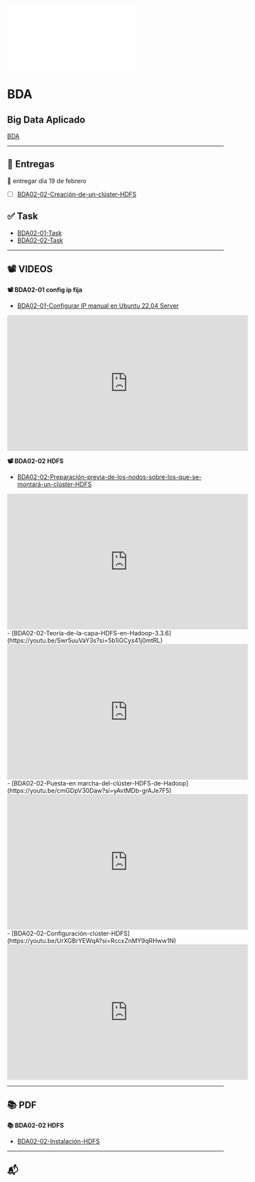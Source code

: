 <!-- markdownlint-disable MD041 -->

![bda-head](/ceia-bda/bda-head.md)

# BDA

## Big Data Aplicado

[BDA](https://fpadistancia.edu.xunta.gal/course/view.php?id=5574)

---

## 📆 Entregas

📆 entregar día 19 de febrero

- [ ] [BDA02-02-Creación-de-un-clúster-HDFS](https://fpadistancia.edu.xunta.gal/mod/assign/view.php?id=817154)

## ✅ Task

- [BDA02-01-Task](./bda-task/bda02-01-task/bda02-01-task.md)
- [BDA02-02-Task](./bda-task/bda02-02-task/bda02-02-task.md)

---

## 📽️ VIDEOS

**📽️ BDA02-01 config ip fija**

- [BDA02-01-Configurar IP manual en Ubuntu 22.04 Server](https://youtu.be/zaxHdmqvq5s?si=EjM3W-_x3pMhiVvg)

<iframe width="560" height="315" src="https://www.youtube.com/embed/zaxHdmqvq5s?si=-IvDU1xxTjik1RbZ" title="YouTube video player" frameborder="0" allow="accelerometer; autoplay; clipboard-write; encrypted-media; gyroscope; picture-in-picture; web-share" allowfullscreen></iframe>

**📽️ BDA02-02 HDFS**

- [BDA02-02-Preparación-previa-de-los-nodos-sobre-los-que-se-montará-un-clúster-HDFS](https://youtu.be/AEctvhZQRHQ?si=Zdov538_vNgymWPN)
<iframe width="560" height="315" src="https://www.youtube.com/embed/AEctvhZQRHQ?si=IJgtfoTLBrDNdMlT" title="YouTube video player" frameborder="0" allow="accelerometer; autoplay; clipboard-write; encrypted-media; gyroscope; picture-in-picture; web-share" allowfullscreen></iframe>
- [BDA02-02-Teoría-de-la-capa-HDFS-en-Hadoop-3.3.6](https://youtu.be/Swr5uuVaY3s?si=5b1iGCys41j0mtRL)
<iframe width="560" height="315" src="https://www.youtube.com/embed/Swr5uuVaY3s?si=q1ogKdX5KSLhXqHZ" title="YouTube video player" frameborder="0" allow="accelerometer; autoplay; clipboard-write; encrypted-media; gyroscope; picture-in-picture; web-share" allowfullscreen></iframe>
- [BDA02-02-Puesta-en marcha-del-clúster-HDFS-de-Hadoop](https://youtu.be/cmGDpV30Daw?si=yAvtMDb-grAJe7F5)

<iframe width="560" height="315" src="https://www.youtube.com/embed/cmGDpV30Daw?si=6pHjWHvu5FFH_Tw5" title="YouTube video player" frameborder="0" allow="accelerometer; autoplay; clipboard-write; encrypted-media; gyroscope; picture-in-picture; web-share" allowfullscreen></iframe>
- [BDA02-02-Configuración-clúster-HDFS](https://youtu.be/UrXGBrYEWqA?si=RccxZnMY9qRHww1N)
<iframe width="560" height="315" src="https://www.youtube.com/embed/UrXGBrYEWqA?si=SN0nLbOsi3AX2Wl7" title="YouTube video player" frameborder="0" allow="accelerometer; autoplay; clipboard-write; encrypted-media; gyroscope; picture-in-picture; web-share" allowfullscreen></iframe>

---

## 📚 PDF

**📚 BDA02-02 HDFS**

- [BDA02-02-Instalación-HDFS](https://fpadistancia.edu.xunta.gal/pluginfile.php/1046408/mod_resource/content/2/20240129%20Instalacio%CC%81n%20HDFS.pdf)

---

## 📬
